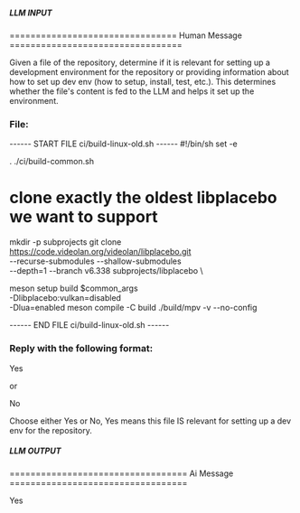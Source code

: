 ##### LLM INPUT #####
================================ Human Message =================================

Given a file of the repository, determine if it is relevant for setting up a development environment for the repository or providing information about how to set up dev env (how to setup, install, test, etc.). This determines whether the file's content is fed to the LLM and helps it set up the environment.

### File:
------ START FILE ci/build-linux-old.sh ------
#!/bin/sh
set -e

. ./ci/build-common.sh

# clone exactly the oldest libplacebo we want to support
mkdir -p subprojects
git clone https://code.videolan.org/videolan/libplacebo.git \
    --recurse-submodules --shallow-submodules \
    --depth=1 --branch v6.338 subprojects/libplacebo \

meson setup build $common_args \
 -Dlibplacebo:vulkan=disabled \
 -Dlua=enabled
meson compile -C build
./build/mpv -v --no-config

------ END FILE ci/build-linux-old.sh ------

### Reply with the following format:

<rel>Yes</rel>

or

<rel>No</rel>

Choose either Yes or No, Yes means this file IS relevant for setting up a dev env for the repository.

##### LLM OUTPUT #####
================================== Ai Message ==================================

<rel>Yes</rel>